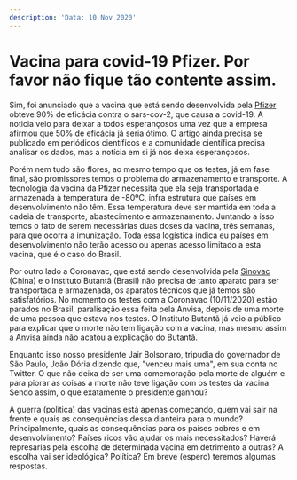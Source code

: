 ```yaml
---
description: 'Data: 10 Nov 2020'
---
```


# Vacina para covid-19 Pfizer. Por favor não fique tão contente assim.

Sim, foi anunciado que a vacina que está sendo desenvolvida pela [Pfizer](https://pt.wikipedia.org/wiki/Pfizer) obteve 90% de eficácia contra o sars-cov-2, que causa a covid-19.  A noticia veio para deixar a todos esperançosos uma vez que a empresa afirmou que 50% de eficácia já seria ótimo. O artigo ainda precisa se publicado em periódicos científicos e a comunidade científica precisa analisar os dados, mas a notícia em si já nos deixa esperançosos.

Porém nem tudo são flores, ao mesmo tempo que os testes, já em fase final, são promissores temos o problema do armazenamento e transporte. A tecnologia da vacina da Pfizer necessita que ela seja transportada e armazenada à temperatura de -80ºC, infra estrutura que países em desenvolvimento não têm. Essa temperatura deve ser mantida em toda a cadeia de transporte, abastecimento e armazenamento. Juntando a isso temos o fato de serem necessárias duas doses da vacina, três semanas, para que ocorra a imunização. Toda essa logística indica eu países em desenvolvimento não terão acesso ou apenas acesso limitado a esta vacina, que é o caso do Brasil.

Por outro lado a Coronavac, que está sendo desenvolvida pela [Sinovac](http://www.sinovacbio.com) (China) e o Instituto Butantã (Brasil) não precisa de tanto aparato para ser transportada e armazenada, os aparatos técnicos que já temos são satisfatórios. No momento os testes com a Coronavac (10/11/2020) estão parados no Brasil, paralisação essa feita pela Anvisa, depois de uma morte de uma pessoa que estava nos testes. O Instituto Butantã já veio a público para explicar que o morte não tem ligação com a vacina, mas mesmo assim a Anvisa ainda não acatou a explicação do Butantã.

Enquanto isso nosso presidente Jair Bolsonaro, tripudia do governador de São Paulo, João Dória dizendo que, "venceu mais uma", em sua conta no Twitter. O que não deixa de ser uma comemoração pela morte de alguém e para piorar as coisas a morte não teve ligação com os testes da vacina. Sendo assim, o que exatamente o presidente ganhou?

A guerra (política) das vacinas está apenas começando, quem vai sair na frente e quais as consequências dessa dianteira para o mundo? Principalmente, quais as consequências para os países pobres e em desenvolvimento? Países ricos vão ajudar os mais necessitados? Haverá represarias pela escolha de determinada vacina em detrimento a outras? A escolha vai ser ideológica? Política? Em breve (espero) teremos algumas respostas.









